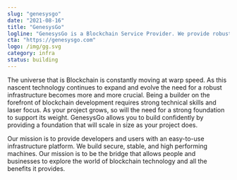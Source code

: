```yaml
---
slug: "genesysgo"
date: "2021-08-16"
title: "GenesysGo"
logline: "GenesysGo is a Blockchain Service Provider. We provide robust and secure infrastructure to give blockchain developers and operators the performance they need."
cta: "https://genesysgo.com"
logo: /img/gg.svg
category: infra
status: building
---
```


The universe that is Blockchain is constantly moving at warp speed. As this nascent technology continues to expand and evolve the need for a robust infrastructure becomes more and more crucial. Being a builder on the forefront of blockchain development requires strong technical skills and laser focus. As your project grows, so will the need for a strong foundation to support its weight. GenesysGo allows you to build confidently by providing a foundation that will scale in size as your project does.

Our mission is to provide developers and users with an easy-to-use infrastructure platform. We build secure, stable, and high performing machines. Our mission is to be the bridge that allows people and businesses to explore the world of blockchain technology and all the benefits it provides.
